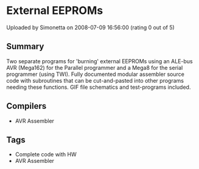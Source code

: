 # External EEPROMs

Uploaded by Simonetta on 2008-07-09 16:56:00 (rating 0 out of 5)

## Summary

Two separate programs for 'burning' external EEPROMs using an ALE-bus AVR (Mega162) for the Parallel programmer and a Mega8 for the serial programmer (using TWI). Fully documented modular assembler source code with subroutines that can be cut-and-pasted into other programs needing these functions. GIF file schematics and test-programs included.

## Compilers

- AVR Assembler

## Tags

- Complete code with HW
- AVR Assembler
